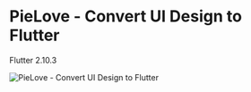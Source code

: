 # PieLove - Convert UI Design to Flutter

Flutter 2.10.3

![PieLove - Convert UI Design to Flutter](https://user-images.githubusercontent.com/59822692/159155158-7f2594a7-92c6-488d-a76e-587679ff7238.png)